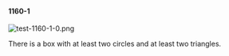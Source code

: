 #### 1160-1
![test-1160-1-0.png](https://github.com/lil-lab/nlvr/raw/master/nlvr/test/images/6/test-1160-1-0.png "test-1160-1-0.png")

There is a box with at least two circles and at least two triangles.